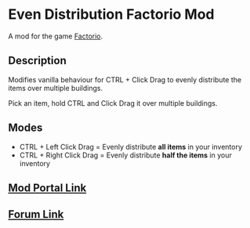 # Even Distribution Factorio Mod
A mod for the game [Factorio](https://www.factorio.com/).

## Description
Modifies vanilla behaviour for CTRL + Click Drag to evenly distribute the items over multiple buildings.

Pick an item, hold CTRL and Click Drag it over multiple buildings.

## Modes
- CTRL + Left Click Drag = Evenly distribute **all items** in your inventory
- CTRL + Right Click Drag = Evenly distribute **half the items** in your inventory

## [Mod Portal Link](https://mods.factorio.com/mods/321freddy/even-distribution)
## [Forum Link](https://forums.factorio.com/viewtopic.php?f=92&t=46278&p=265917#p265917)
